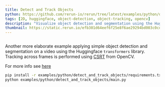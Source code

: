 ```yaml
---
title: Detect and Track Objects
python: https://github.com/rerun-io/rerun/tree/latest/examples/python/detect_and_track_objects/main.py
tags: [2D, huggingface, object-detection, object-tracking, opencv]
description: "Visualize object detection and segmentation using the Huggingface `transformers` library."
thumbnail: https://static.rerun.io/efb301d64eef6f25e8f6ae29294bd003c0cda3a7_detect_and_track_objects_480w.png
---
```


<picture>
  <source media="(max-width: 480px)" srcset="https://static.rerun.io/efb301d64eef6f25e8f6ae29294bd003c0cda3a7_detect_and_track_objects_480w.png">
  <source media="(max-width: 768px)" srcset="https://static.rerun.io/a3df0cb3670a9f60fe0faf47ecec8d07433e1c0f_detect_and_track_objects_768w.png">
  <source media="(max-width: 1024px)" srcset="https://static.rerun.io/0f88a4c52aa3f3bafd42063208f10f070383380c_detect_and_track_objects_1024w.png">
  <source media="(max-width: 1200px)" srcset="https://static.rerun.io/b4b918d8247ba2bb43c51cd2141e1e21de990e51_detect_and_track_objects_1200w.png">
  <img src="https://static.rerun.io/59f5b97a8724f9037353409ab3d0b7cb47d1544b_detect_and_track_objects_full.png" alt="">
</picture>

Another more elaborate example applying simple object detection and segmentation on a video using the Huggingface `transformers` library. Tracking across frames is performed using [CSRT](https://arxiv.org/pdf/1611.08461.pdf) from OpenCV.

For more info see [here](https://huggingface.co/docs/transformers/index)

```bash
pip install -r examples/python/detect_and_track_objects/requirements.txt
python examples/python/detect_and_track_objects/main.py
```
